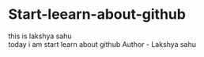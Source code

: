 # Start-leearn-about-github
this is lakshya sahu
<br>
today i am start learn about github
Author - Lakshya sahu
